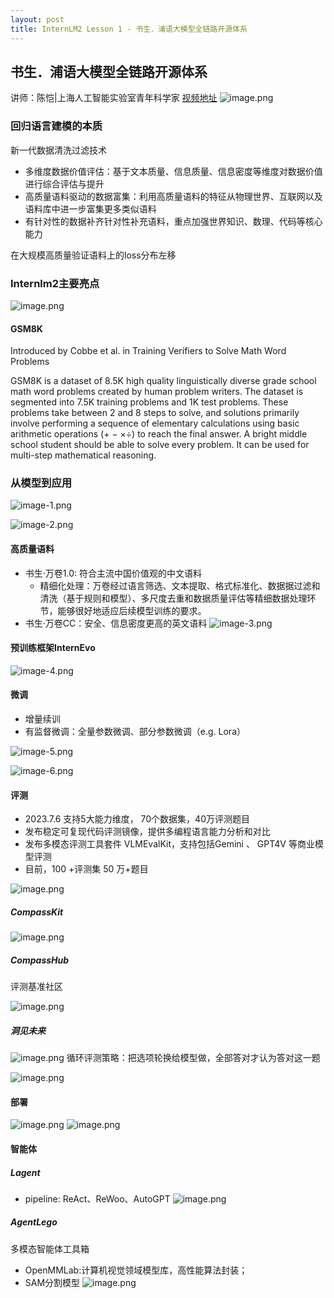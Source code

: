 ```yaml
---
layout: post
title: InternLM2 Lesson 1 - 书生．浦语大模型全链路开源体系
---
```


## 书生．浦语大模型全链路开源体系
讲师：陈恺|上海人工智能实验室青年科学家
[视频地址](https://www.bilibili.com/video/BV1Vx421X72D/)
![image.png](https://s2.loli.net/2024/04/01/GhaMHEPe6tdZkF1.png)

### 回归语言建模的本质
新一代数据清洗过滤技术
- 多维度数据价值评估：基于文本质量、信息质量、信息密度等维度对数据价值进行综合评估与提升
- 高质量语料驱动的数据富集：利用高质量语料的特征从物理世界、互联网以及语料库中进一步富集更多类似语料
- 有针对性的数据补齐针对性补充语料，重点加强世界知识、数理、代码等核心能力

在大规模高质量验证语料上的loss分布左移

### Internlm2主要亮点

![image.png](https://s2.loli.net/2024/04/01/3EVxHkdzb2cuTWY.png)

#### GSM8K
Introduced by Cobbe et al. in Training Verifiers to Solve Math Word Problems

GSM8K is a dataset of 8.5K high quality linguistically diverse grade school math word problems created by human problem writers. The dataset is segmented into 7.5K training problems and 1K test problems. These problems take between 2 and 8 steps to solve, and solutions primarily involve performing a sequence of elementary calculations using basic arithmetic operations (+ − ×÷) to reach the final answer. A bright middle school student should be able to solve every problem. It can be used for multi-step mathematical reasoning.

### 从模型到应用
![image-1.png](https://s2.loli.net/2024/04/01/b7Qcy8wFoIae9WE.png)

![image-2.png](https://s2.loli.net/2024/04/01/jc7fCkXNebpt3iV.png)

#### 高质量语料
- 书生·万卷1.0: 符合主流中国价值观的中文语料
    - 精细化处理：万卷经过语言筛选、文本提取、格式标准化、数据据过滤和清洗（基于规则和模型）、多尺度去重和数据质量评估等精细数据处理环节，能够很好地适应后续模型训练的要求。
- 书生·万卷CC：安全、信息密度更高的英文语料
![image-3.png](https://s2.loli.net/2024/04/01/V756qB2J8crSpEH.png)


#### 预训练框架InternEvo
![image-4.png](https://s2.loli.net/2024/04/01/UBnbERGMSu8Osck.png)

#### 微调
- 增量续训
- 有监督微调：全量参数微调、部分参数微调（e.g. Lora）

![image-5.png](https://s2.loli.net/2024/04/01/hQ6DTprFmO1tEKn.png)

![image-6.png](https://s2.loli.net/2024/04/01/lED3qLx1jYPVwUG.png)

#### 评测
- 2023.7.6 支持5大能力维度， 70个数据集，40万评测题目
- 发布稳定可复现代码评测镜像，提供多编程语言能力分析和对比
- 发布多模态评测工具套件 VLMEvalKit，支持包括Gemini 、 GPT4V 等商业模型评测
- 目前，100 +评测集 50 万+题目

![image.png](https://s2.loli.net/2024/04/07/2eMzFSHYV9dph58.png)

##### CompassKit
![image.png](https://s2.loli.net/2024/04/07/vYIBKtdrpWchfQX.png)

##### CompassHub
评测基准社区

![image.png](https://s2.loli.net/2024/04/07/Ii7uFG25QyJpbMd.png)

##### 洞见未来
![image.png](https://s2.loli.net/2024/04/07/Nw2xF5IGWtruMis.png)
循环评测策略：把选项轮换给模型做，全部答对才认为答对这一题

![image.png](https://s2.loli.net/2024/04/07/WtyG1lRNP6XCAhm.png)

#### 部署
![image.png](https://s2.loli.net/2024/04/07/maOQPlxGwop8RhZ.png)
![image.png](https://s2.loli.net/2024/04/07/6d2siUpjc4mZryz.png)

#### 智能体
##### Lagent
- pipeline: ReAct、ReWoo、AutoGPT
![image.png](https://s2.loli.net/2024/04/07/YGDnqHbTgeFvMUs.png)

##### AgentLego
多模态智能体工具箱
- OpenMMLab:计算机视觉领域模型库，高性能算法封装；
- SAM分割模型
![image.png](https://s2.loli.net/2024/04/07/KjlXrtWCL8Ygu5h.png)